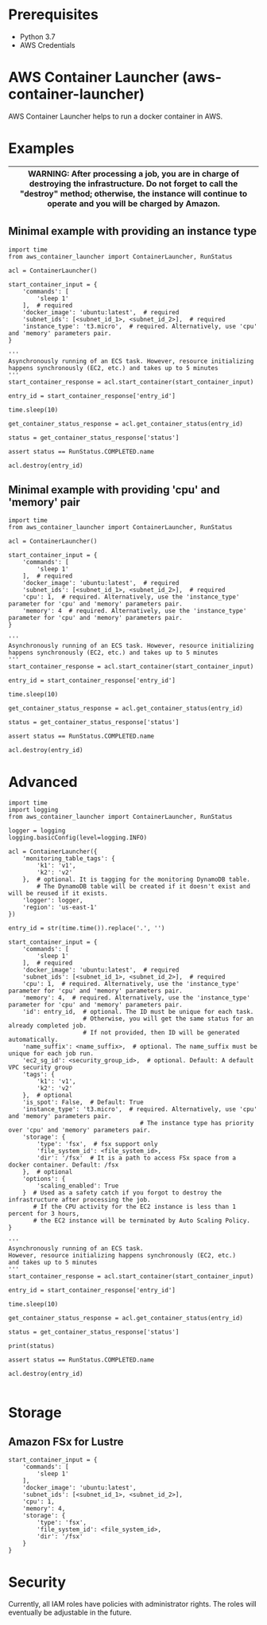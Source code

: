 # Prerequisites

* Python 3.7
* AWS Credentials

# AWS Container Launcher (aws-container-launcher)

AWS Container Launcher helps to run a docker container in AWS.

# Examples

| WARNING: After processing a job, you are in charge of destroying the infrastructure. Do not forget to call the "destroy" method; otherwise, the instance will continue to operate and you will be charged by Amazon. |
|----------------------------------------------------------------------------------------------------------------------------------------------------------------------------------------------------------------------|

## Minimal example with providing an instance type

```
import time
from aws_container_launcher import ContainerLauncher, RunStatus

acl = ContainerLauncher()

start_container_input = {
    'commands': [
        'sleep 1'
    ],  # required
    'docker_image': 'ubuntu:latest',  # required
    'subnet_ids': [<subnet_id_1>, <subnet_id_2>],  # required
    'instance_type': 't3.micro',  # required. Alternatively, use 'cpu' and 'memory' parameters pair.
}

'''
Asynchronously running of an ECS task. However, resource initializing happens synchronously (EC2, etc.) and takes up to 5 minutes
'''
start_container_response = acl.start_container(start_container_input)

entry_id = start_container_response['entry_id']

time.sleep(10)

get_container_status_response = acl.get_container_status(entry_id)

status = get_container_status_response['status']

assert status == RunStatus.COMPLETED.name

acl.destroy(entry_id)

```

## Minimal example with providing 'cpu' and 'memory' pair

```
import time
from aws_container_launcher import ContainerLauncher, RunStatus

acl = ContainerLauncher()

start_container_input = {
    'commands': [
        'sleep 1'
    ],  # required
    'docker_image': 'ubuntu:latest',  # required
    'subnet_ids': [<subnet_id_1>, <subnet_id_2>],  # required
    'cpu': 1,  # required. Alternatively, use the 'instance_type' parameter for 'cpu' and 'memory' parameters pair.
    'memory': 4  # required. Alternatively, use the 'instance_type' parameter for 'cpu' and 'memory' parameters pair.
}

'''
Asynchronously running of an ECS task. However, resource initializing happens synchronously (EC2, etc.) and takes up to 5 minutes
'''
start_container_response = acl.start_container(start_container_input)

entry_id = start_container_response['entry_id']

time.sleep(10)

get_container_status_response = acl.get_container_status(entry_id)

status = get_container_status_response['status']

assert status == RunStatus.COMPLETED.name

acl.destroy(entry_id)

```

# Advanced

```
import time
import logging
from aws_container_launcher import ContainerLauncher, RunStatus

logger = logging
logging.basicConfig(level=logging.INFO)

acl = ContainerLauncher({
    'monitoring_table_tags': {
        'k1': 'v1',
        'k2': 'v2'
    },  # optional. It is tagging for the monitoring DynamoDB table.
        # The DynamoDB table will be created if it doesn't exist and will be reused if it exists.
    'logger': logger,
    'region': 'us-east-1'
})

entry_id = str(time.time()).replace('.', '')

start_container_input = {
    'commands': [
        'sleep 1'
    ],  # required
    'docker_image': 'ubuntu:latest',  # required
    'subnet_ids': [<subnet_id_1>, <subnet_id_2>],  # required
    'cpu': 1,  # required. Alternatively, use the 'instance_type' parameter for 'cpu' and 'memory' parameters pair.
    'memory': 4,  # required. Alternatively, use the 'instance_type' parameter for 'cpu' and 'memory' parameters pair.
    'id': entry_id,  # optional. The ID must be unique for each task.
                     # Otherwise, you will get the same status for an already completed job.
                     # If not provided, then ID will be generated automatically.
    'name_suffix': <name_suffix>,  # optional. The name_suffix must be unique for each job run.
    'ec2_sg_id': <security_group_id>,  # optional. Default: A default VPC security group
    'tags': {
        'k1': 'v1',
        'k2': 'v2'
    },  # optional
    'is_spot': False,  # Default: True
    'instance_type': 't3.micro',  # required. Alternatively, use 'cpu' and 'memory' parameters pair.
                                     # The instance type has priority over 'cpu' and 'memory' parameters pair.
    'storage': {
        'type': 'fsx',  # fsx support only
        'file_system_id': <file_system_id>,
        'dir': '/fsx'  # It is a path to access FSx space from a docker container. Default: /fsx
    },  # optional
    'options': {
        'scaling_enabled': True
    }  # Used as a safety catch if you forgot to destroy the infrastructure after processing the job.
       # If the CPU activity for the EC2 instance is less than 1 percent for 3 hours,
       # the EC2 instance will be terminated by Auto Scaling Policy.
}

'''
Asynchronously running of an ECS task.
However, resource initializing happens synchronously (EC2, etc.)
and takes up to 5 minutes
'''
start_container_response = acl.start_container(start_container_input)

entry_id = start_container_response['entry_id']

time.sleep(10)

get_container_status_response = acl.get_container_status(entry_id)

status = get_container_status_response['status']

print(status)

assert status == RunStatus.COMPLETED.name

acl.destroy(entry_id)


```

# Storage

## Amazon FSx for Lustre

```
start_container_input = {
    'commands': [
        'sleep 1'
    ],
    'docker_image': 'ubuntu:latest',
    'subnet_ids': [<subnet_id_1>, <subnet_id_2>],
    'cpu': 1,
    'memory': 4,
    'storage': {
        'type': 'fsx',
        'file_system_id': <file_system_id>,
        'dir': '/fsx'
    }
}
```

# Security

Currently, all IAM roles have policies with administrator rights. The roles will eventually be adjustable in the future.